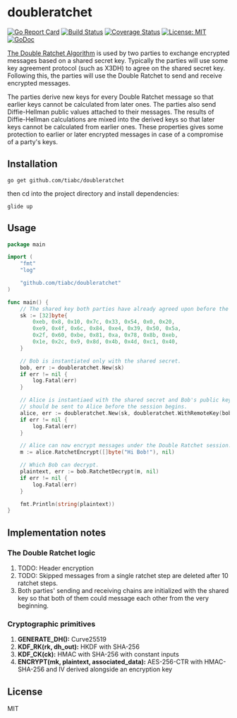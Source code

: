 # doubleratchet

[![Go Report Card](https://goreportcard.com/badge/github.com/tiabc/doubleratchet)](https://goreportcard.com/report/github.com/tiabc/doubleratchet)
[![Build Status](https://travis-ci.org/tiabc/doubleratchet.svg?branch=master)](https://travis-ci.org/tiabc/doubleratchet)
[![Coverage Status](https://coveralls.io/repos/github/tiabc/doubleratchet/badge.svg?branch=master)](https://coveralls.io/github/tiabc/doubleratchet?branch=master)
[![License: MIT](https://img.shields.io/badge/License-MIT-yellow.svg)](https://opensource.org/licenses/MIT)
[![GoDoc](https://godoc.org/github.com/tiabc/doubleratchet?status.svg)](https://godoc.org/github.com/tiabc/doubleratchet)

[The Double Ratchet Algorithm](https://whispersystems.org/docs/specifications/doubleratchet) is used
by two parties to exchange encrypted messages based on a shared secret key. Typically the parties
will use some key agreement protocol (such as X3DH) to agree on the shared secret key.
Following this, the parties will use the Double Ratchet to send and receive encrypted messages.

The parties derive new keys for every Double Ratchet message so that earlier keys cannot be calculated
from later ones. The parties also send Diffie-Hellman public values attached to their messages.
The results of Diffie-Hellman calculations are mixed into the derived keys so that later keys cannot
be calculated from earlier ones. These properties gives some protection to earlier or later encrypted 
messages in case of a compromise of a party's keys.

## Installation

    go get github.com/tiabc/doubleratchet

then cd into the project directory and install dependencies:

    glide up

## Usage

```go
package main

import (
	"fmt"
	"log"

	"github.com/tiabc/doubleratchet"
)

func main() {
	// The shared key both parties have already agreed upon before the communication.
	sk := [32]byte{
		0xeb, 0x8, 0x10, 0x7c, 0x33, 0x54, 0x0, 0x20,
		0xe9, 0x4f, 0x6c, 0x84, 0xe4, 0x39, 0x50, 0x5a,
		0x2f, 0x60, 0xbe, 0x81, 0xa, 0x78, 0x8b, 0xeb,
		0x1e, 0x2c, 0x9, 0x8d, 0x4b, 0x4d, 0xc1, 0x40,
	}

	// Bob is instantiated only with the shared secret.
	bob, err := doubleratchet.New(sk)
	if err != nil {
		log.Fatal(err)
	}

	// Alice is instantiaed with the shared secret and Bob's public key which
	// should be sent to Alice before the session begins.
	alice, err := doubleratchet.New(sk, doubleratchet.WithRemoteKey(bob.PublicKey()))
	if err != nil {
		log.Fatal(err)
	}

	// Alice can now encrypt messages under the Double Ratchet session.
	m := alice.RatchetEncrypt([]byte("Hi Bob!"), nil)

	// Which Bob can decrypt.
	plaintext, err := bob.RatchetDecrypt(m, nil)
	if err != nil {
		log.Fatal(err)
	}

	fmt.Println(string(plaintext))
}
```

## Implementation notes

### The Double Ratchet logic

1. TODO: Header encryption
1. TODO: Skipped messages from a single ratchet step are deleted after 10 ratchet steps.
1. Both parties' sending and receiving chains are initialized with the shared key so that both
of them could message each other from the very beginning.

### Cryptographic primitives 

1. **GENERATE_DH():** Curve25519
1. **KDF_RK(rk, dh_out):** HKDF with SHA-256
1. **KDF_CK(ck):** HMAC with SHA-256 with constant inputs
1. **ENCRYPT(mk, plaintext, associated_data):** AES-256-CTR with HMAC-SHA-256 and IV derived alongside an encryption key

## License

MIT
